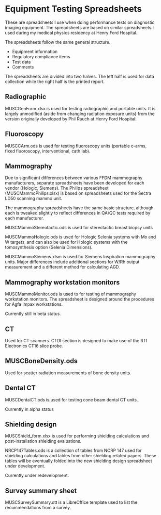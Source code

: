 Equipment Testing Spreadsheets
==============================

These are spreadsheets I use when doing performance tests on diagnostic imaging equipment.
The spreadsheets are based on similar spreadsheets I used during my medical physics residency at Henry Ford Hospital.

The spreadsheets follow the same general structure.

* Equipment information
* Regulatory compliance items
* Test data
* Comments

The spreadsheets are divided into two halves. The left half is used for data collection while the right half is the printed report.

Radiographic
------------
MUSCGenForm.xlsx is used for testing radiographic and portable units. It is largely unmodified (aside from changing radiation exposure units) from the version originally developed by Phil Rauch at Henry Ford Hospital.

Fluoroscopy
-----------
MUSCCArm.ods is used for testing fluoroscopy units (portable c-arms, fixed fluoroscopy, interventional, cath lab).

Mammography
-----------
Due to significant differences between various FFDM mammography manufacturers, separate spreadsheets have been developed for each vendor (Hologic, Siemens). The Philips spreadsheet (MUSCMammoPhilips.xlsx) is based on spreadsheets used for the Sectra LD50 scanning mammo unit.

The mammography spreadsheets have the same basic structure, although each is tweaked slightly to reflect differences in QA/QC tests required by each manufacturer.

MUSCMammoStereotactic.ods is used for stereotactic breast biopsy units

MUSCMammoHologic.ods is used for Hologic Selenia systems with Mo and W targets, and can also be used for Hologic systems with the tomosynthesis option (Selenia Dimensions).

MUSCMammoSiemens.xlsm is used for Siemens Inspiration mammography units. Major differences include additional sections for W/Rh output measurement and a different method for calculating AGD.

Mammography workstation monitors
--------------------------------
MUSCMammoMonitor.ods is used to for testing of mammography workstation monitors. The spreadsheet is designed around the procedures for Agfa Impax workstations.

Currently still in beta status.

CT
--
Used for CT scanners. CTDI section is designed to make use of the RTI Electronics CT16 slice probe.

MUSCBoneDensity.ods
-------------------
Used for scatter radiation measurements of bone density units.

Dental CT
---------
MUSCDentalCT.ods is used for testing cone beam dental CT units.

Currently in alpha status

Shielding design
----------------
MUSCShield_form.xlsx is used for performing shielding calculations and post-installation shielding evaluations.

NRCP147Tables.ods is a collection of tables from NCRP 147 used for shielding calculations and tables from other shielding related papers. These tables will be eventually folded into the new shielding design spreadsheet under development.

Currently under redevelopment.

Survey summary sheet
------------------
MUSCSurveySummary.ott is a LibreOffice template used to list the recommendations from a survey.



